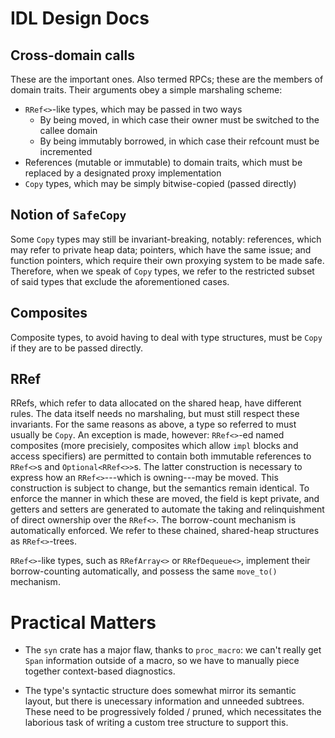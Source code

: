 # IDL Design Docs

## Cross-domain calls

These are the important ones. Also termed RPCs; these are the members of domain traits.
Their arguments obey a simple marshaling scheme:
- `RRef<>`-like types, which may be passed in two ways
	- By being moved, in which case their owner must be switched to the callee domain
	- By being immutably borrowed, in which case their refcount must be incremented
- References (mutable or immutable) to domain traits, which must be replaced by a designated
proxy implementation
- `Copy` types, which may be simply bitwise-copied (passed directly)

## Notion of `SafeCopy`

Some `Copy` types may still be invariant-breaking, notably: references, which may refer to private heap data;
pointers, which have the same issue; and function pointers, which require their own proxying system to be made safe.
Therefore, when we speak of `Copy` types, we refer to the restricted subset of said types that exclude the
aforementioned cases.

## Composites

Composite types, to avoid having to deal with type structures, must be `Copy` if they are to be passed
directly.

## RRef

RRefs, which refer to data allocated on the shared heap, have different rules. The data itself needs no marshaling, but
must still respect these invariants. For the same reasons as above, a type so referred to must usually be `Copy`.
An exception is made, however: `RRef<>`-ed named composites (more precisiely, composites which allow `impl` blocks
and access specifiers) are permitted to contain both immutable references to `RRef<>`s and `Optional<RRef<>>`s.
The latter construction is necessary to express how an `RRef<>`---which is owning---may be moved. This construction
is subject to change, but the semantics remain identical. To enforce the manner in which these are moved, the field
is kept private, and getters and setters are generated to automate the taking and relinquishment of direct ownership
over the `RRef<>`. The borrow-count mechanism is automatically enforced. We refer to these chained, shared-heap
structures as `RRef<>`-trees.

`RRef<>`-like types, such as `RRefArray<>` or `RRefDequeue<>`, implement their borrow-counting automatically,
and possess the same `move_to()` mechanism.

# Practical Matters

- The `syn` crate has a major flaw, thanks to `proc_macro`: we can't really get `Span` information outside of a macro,
so we have to manually piece together context-based diagnostics.

- The type's syntactic structure does somewhat mirror its semantic layout, but there is unecessary information and
unneeded subtrees. These need to be progressively folded / pruned, which necessitates the laborious task of writing
a custom tree structure to support this.
